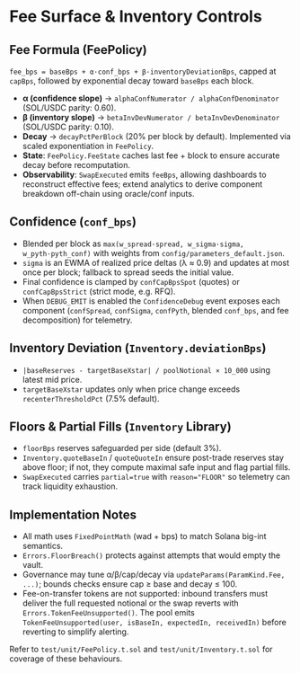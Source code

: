 # Fee Surface & Inventory Controls

## Fee Formula (FeePolicy)
`fee_bps = baseBps + α·conf_bps + β·inventoryDeviationBps`, capped at `capBps`, followed by exponential decay toward `baseBps` each block.

- **α (confidence slope)** → `alphaConfNumerator / alphaConfDenominator` (SOL/USDC parity: 0.60).
- **β (inventory slope)** → `betaInvDevNumerator / betaInvDevDenominator` (SOL/USDC parity: 0.10).
- **Decay** → `decayPctPerBlock` (20% per block by default). Implemented via scaled exponentiation in `FeePolicy`.
- **State**: `FeePolicy.FeeState` caches last fee + block to ensure accurate decay before recomputation.
- **Observability**: `SwapExecuted` emits `feeBps`, allowing dashboards to reconstruct effective fees; extend analytics to derive component breakdown off-chain using oracle/conf inputs.

## Confidence (`conf_bps`)
- Blended per block as `max(w_spread·spread, w_sigma·sigma, w_pyth·pyth_conf)` with weights from `config/parameters_default.json`.
- `sigma` is an EWMA of realized price deltas (λ ≈ 0.9) and updates at most once per block; fallback to spread seeds the initial value.
- Final confidence is clamped by `confCapBpsSpot` (quotes) or `confCapBpsStrict` (strict mode, e.g. RFQ).
- When `DEBUG_EMIT` is enabled the `ConfidenceDebug` event exposes each component (`confSpread`, `confSigma`, `confPyth`, blended `conf_bps`, and fee decomposition) for telemetry.

## Inventory Deviation (`Inventory.deviationBps`)
- `|baseReserves - targetBaseXstar| / poolNotional × 10_000` using latest mid price.
- `targetBaseXstar` updates only when price change exceeds `recenterThresholdPct` (7.5% default).

## Floors & Partial Fills (`Inventory` Library)
- `floorBps` reserves safeguarded per side (default 3%).
- `Inventory.quoteBaseIn` / `quoteQuoteIn` ensure post-trade reserves stay above floor; if not, they compute maximal safe input and flag partial fills.
- `SwapExecuted` carries `partial=true` with `reason="FLOOR"` so telemetry can track liquidity exhaustion.

## Implementation Notes
- All math uses `FixedPointMath` (wad + bps) to match Solana big-int semantics.
- `Errors.FloorBreach()` protects against attempts that would empty the vault.
- Governance may tune α/β/cap/decay via `updateParams(ParamKind.Fee, ...)`; bounds checks ensure cap ≥ base and decay ≤ 100.
- Fee-on-transfer tokens are not supported: inbound transfers must deliver the full requested notional or the swap reverts with `Errors.TokenFeeUnsupported()`. The pool emits `TokenFeeUnsupported(user, isBaseIn, expectedIn, receivedIn)` before reverting to simplify alerting.

Refer to `test/unit/FeePolicy.t.sol` and `test/unit/Inventory.t.sol` for coverage of these behaviours.
